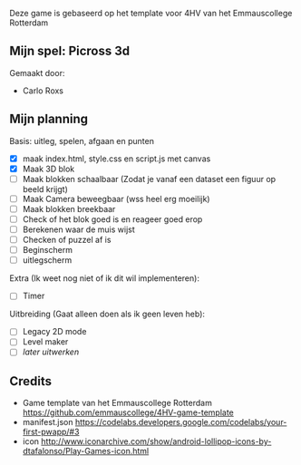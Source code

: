 Deze game is gebaseerd op het template voor 4HV van het Emmauscollege Rotterdam

## Mijn spel: Picross 3d
Gemaakt door:
- Carlo Roxs

## Mijn planning

Basis: uitleg, spelen, afgaan en punten
- [x] maak index.html, style.css en script.js met canvas
- [x] Maak 3D blok
- [ ] Maak blokken schaalbaar (Zodat je vanaf een dataset een figuur op beeld krijgt)
- [ ] Maak Camera beweegbaar (wss heel erg moeilijk)
- [ ] Maak blokken breekbaar
- [ ] Check of het blok goed is en reageer goed erop
- [ ] Berekenen waar de muis wijst
- [ ] Checken of puzzel af is
- [ ] Beginscherm
- [ ] uitlegscherm

Extra (Ik weet nog niet of ik dit wil implementeren):
- [ ] Timer

Uitbreiding (Gaat alleen doen als ik geen leven heb): 
- [ ] Legacy 2D mode
- [ ] Level maker
- [ ] *later uitwerken*

## Credits
- Game template van het Emmauscollege Rotterdam https://github.com/emmauscollege/4HV-game-template
- manifest.json https://codelabs.developers.google.com/codelabs/your-first-pwapp/#3
- icon http://www.iconarchive.com/show/android-lollipop-icons-by-dtafalonso/Play-Games-icon.html